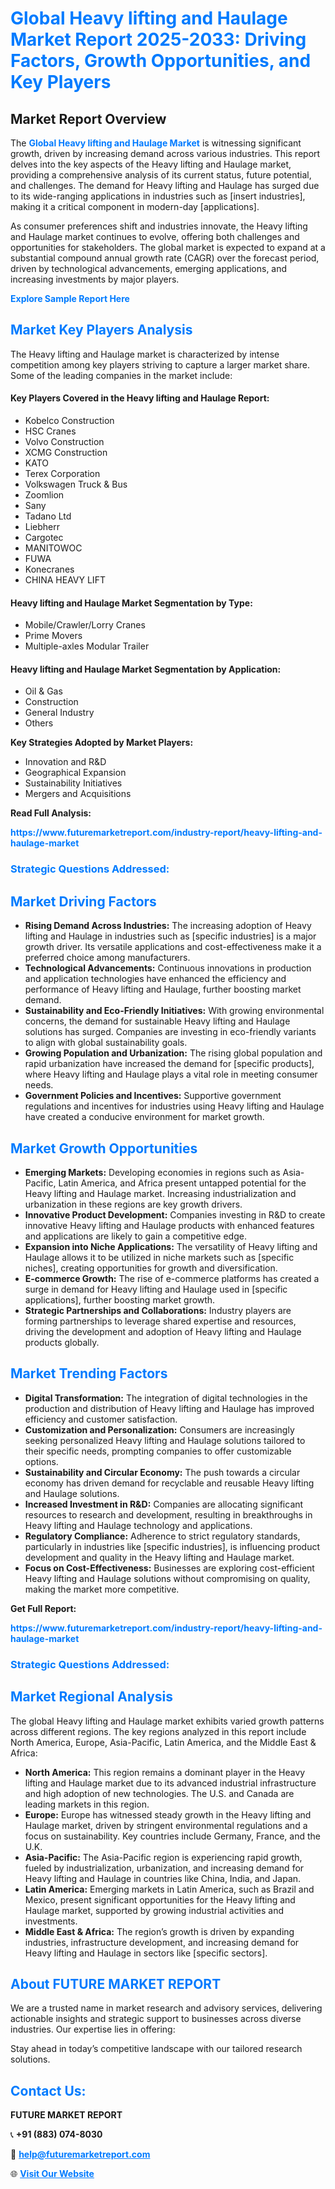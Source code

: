 <h1 style="color: #007BFF;">Global Heavy lifting and Haulage Market Report 2025-2033: Driving Factors, Growth Opportunities, and Key Players</h1>

<section id="overview">
<h2>Market Report Overview</h2>
<p>The <a href="https://www.futuremarketreport.com/industry-report/heavy-lifting-and-haulage-market" style="color: #007BFF; text-decoration: none;"><strong>Global Heavy lifting and Haulage Market</strong></a> is witnessing significant growth, driven by increasing demand across various industries. This report delves into the key aspects of the Heavy lifting and Haulage market, providing a comprehensive analysis of its current status, future potential, and challenges. The demand for Heavy lifting and Haulage has surged due to its wide-ranging applications in industries such as [insert industries], making it a critical component in modern-day [applications].</p>
<p>As consumer preferences shift and industries innovate, the Heavy lifting and Haulage market continues to evolve, offering both challenges and opportunities for stakeholders. The global market is expected to expand at a substantial compound annual growth rate (CAGR) over the forecast period, driven by technological advancements, emerging applications, and increasing investments by major players.</p>
</section>

<section id="overview">
<p><a href="https://www.futuremarketreport.com/request-sample/reportId=55175" style="color: #007BFF; text-decoration: none;"><strong>Explore Sample Report Here</strong></a></p>
</section>

<section id="key-players">
<h2 style="color: #007BFF;">Market Key Players Analysis</h2>
<p>The Heavy lifting and Haulage market is characterized by intense competition among key players striving to capture a larger market share. Some of the leading companies in the market include:</p>
<h4>Key Players Covered in the Heavy lifting and Haulage Report:</h4>
<ul><li>Kobelco Construction</li><li>HSC Cranes</li><li>Volvo Construction</li><li>XCMG Construction</li><li>KATO</li><li>Terex Corporation</li><li>Volkswagen Truck &amp; Bus</li><li>Zoomlion</li><li>Sany</li><li>Tadano Ltd</li><li>Liebherr</li><li>Cargotec</li><li>MANITOWOC</li><li>FUWA</li><li>Konecranes</li><li>CHINA HEAVY LIFT</li></ul>
<h4>Heavy lifting and Haulage Market Segmentation by Type:</h4>
<ul><li>Mobile/Crawler/Lorry Cranes</li><li>Prime Movers</li><li>Multiple-axles Modular Trailer</li></ul>

<h4>Heavy lifting and Haulage Market Segmentation by Application:</h4>
<ul><li>Oil &amp; Gas</li><li>Construction</li><li>General Industry</li><li>Others</li></ul>
<p><strong>Key Strategies Adopted by Market Players:</strong></p>
<ul>
<li>Innovation and R&D</li>
<li>Geographical Expansion</li>
<li>Sustainability Initiatives</li>
<li>Mergers and Acquisitions</li>
</ul>
</section>

<section>
<p><strong>Read Full Analysis: </strong></p><a href="https://www.futuremarketreport.com/industry-report/heavy-lifting-and-haulage-market" style="color: #007BFF; text-decoration: none;"><strong>https://www.futuremarketreport.com/industry-report/heavy-lifting-and-haulage-market</strong></a>
<h3 style="color: #007BFF;">Strategic Questions Addressed:</h3>
</section>

<section id="driving-factors">
<h2 style="color: #007BFF;">Market Driving Factors</h2>
<ul>
<li><strong>Rising Demand Across Industries:</strong> The increasing adoption of Heavy lifting and Haulage in industries such as [specific industries] is a major growth driver. Its versatile applications and cost-effectiveness make it a preferred choice among manufacturers.</li>
<li><strong>Technological Advancements:</strong> Continuous innovations in production and application technologies have enhanced the efficiency and performance of Heavy lifting and Haulage, further boosting market demand.</li>
<li><strong>Sustainability and Eco-Friendly Initiatives:</strong> With growing environmental concerns, the demand for sustainable Heavy lifting and Haulage solutions has surged. Companies are investing in eco-friendly variants to align with global sustainability goals.</li>
<li><strong>Growing Population and Urbanization:</strong> The rising global population and rapid urbanization have increased the demand for [specific products], where Heavy lifting and Haulage plays a vital role in meeting consumer needs.</li>
<li><strong>Government Policies and Incentives:</strong> Supportive government regulations and incentives for industries using Heavy lifting and Haulage have created a conducive environment for market growth.</li>
</ul>
</section>

<section id="growth-opportunities">
<h2 style="color: #007BFF;">Market Growth Opportunities</h2>
<ul>
<li><strong>Emerging Markets:</strong> Developing economies in regions such as Asia-Pacific, Latin America, and Africa present untapped potential for the Heavy lifting and Haulage market. Increasing industrialization and urbanization in these regions are key growth drivers.</li>
<li><strong>Innovative Product Development:</strong> Companies investing in R&D to create innovative Heavy lifting and Haulage products with enhanced features and applications are likely to gain a competitive edge.</li>
<li><strong>Expansion into Niche Applications:</strong> The versatility of Heavy lifting and Haulage allows it to be utilized in niche markets such as [specific niches], creating opportunities for growth and diversification.</li>
<li><strong>E-commerce Growth:</strong> The rise of e-commerce platforms has created a surge in demand for Heavy lifting and Haulage used in [specific applications], further boosting market growth.</li>
<li><strong>Strategic Partnerships and Collaborations:</strong> Industry players are forming partnerships to leverage shared expertise and resources, driving the development and adoption of Heavy lifting and Haulage products globally.</li>
</ul>
</section>

<section id="trending-factors">
<h2 style="color: #007BFF;">Market Trending Factors</h2>
<ul>
<li><strong>Digital Transformation:</strong> The integration of digital technologies in the production and distribution of Heavy lifting and Haulage has improved efficiency and customer satisfaction.</li>
<li><strong>Customization and Personalization:</strong> Consumers are increasingly seeking personalized Heavy lifting and Haulage solutions tailored to their specific needs, prompting companies to offer customizable options.</li>
<li><strong>Sustainability and Circular Economy:</strong> The push towards a circular economy has driven demand for recyclable and reusable Heavy lifting and Haulage solutions.</li>
<li><strong>Increased Investment in R&D:</strong> Companies are allocating significant resources to research and development, resulting in breakthroughs in Heavy lifting and Haulage technology and applications.</li>
<li><strong>Regulatory Compliance:</strong> Adherence to strict regulatory standards, particularly in industries like [specific industries], is influencing product development and quality in the Heavy lifting and Haulage market.</li>
<li><strong>Focus on Cost-Effectiveness:</strong> Businesses are exploring cost-efficient Heavy lifting and Haulage solutions without compromising on quality, making the market more competitive.</li>
</ul>
</section>

<section>
<p><strong>Get Full Report: </strong></p><a href="https://www.futuremarketreport.com/industry-report/heavy-lifting-and-haulage-market" style="color: #007BFF; text-decoration: none;"><strong>https://www.futuremarketreport.com/industry-report/heavy-lifting-and-haulage-market</strong></a>
<h3 style="color: #007BFF;">Strategic Questions Addressed:</h3>
</section>


<section id="regional-analysis">
<h2 style="color: #007BFF;">Market Regional Analysis</h2>
<p>The global Heavy lifting and Haulage market exhibits varied growth patterns across different regions. The key regions analyzed in this report include North America, Europe, Asia-Pacific, Latin America, and the Middle East & Africa:</p>
<ul>
<li><strong>North America:</strong> This region remains a dominant player in the Heavy lifting and Haulage market due to its advanced industrial infrastructure and high adoption of new technologies. The U.S. and Canada are leading markets in this region.</li>
<li><strong>Europe:</strong> Europe has witnessed steady growth in the Heavy lifting and Haulage market, driven by stringent environmental regulations and a focus on sustainability. Key countries include Germany, France, and the U.K.</li>
<li><strong>Asia-Pacific:</strong> The Asia-Pacific region is experiencing rapid growth, fueled by industrialization, urbanization, and increasing demand for Heavy lifting and Haulage in countries like China, India, and Japan.</li>
<li><strong>Latin America:</strong> Emerging markets in Latin America, such as Brazil and Mexico, present significant opportunities for the Heavy lifting and Haulage market, supported by growing industrial activities and investments.</li>
<li><strong>Middle East & Africa:</strong> The region’s growth is driven by expanding industries, infrastructure development, and increasing demand for Heavy lifting and Haulage in sectors like [specific sectors].</li>
</ul>
</section>

<footer>
<h2 style="color: #007BFF;">About FUTURE MARKET REPORT</h2>
<p>We are a trusted name in market research and advisory services, delivering actionable insights and strategic support to businesses across diverse industries. Our expertise lies in offering:</p>

<p>Stay ahead in today’s competitive landscape with our tailored research solutions.</p>

<h2 style="color: #007BFF;">Contact Us:</h2>
<p><strong>FUTURE MARKET REPORT</strong></p>
<p>📞 <strong>+91 (883) 074-8030</strong></p>
<p>📧 <strong><a href="mailto:help@futuremarketreport.com" style="color: #007BFF;">help@futuremarketreport.com</a></strong></p>
<p>🌐 <strong><a href="https://www.futuremarketreport.com/" style="color: #007BFF;">Visit Our Website</a></strong></p>
</footer>